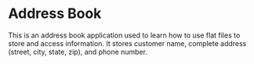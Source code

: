 # Address Book

This is an address book application used to learn how to use flat files to store and access information. It stores customer name, complete address (street, city, state, zip), and phone number.